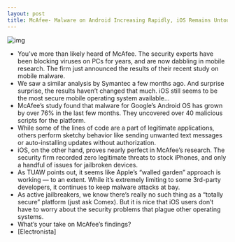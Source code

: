 ```yaml
---
layout: post
title: McAfee- Malware on Android Increasing Rapidly, iOS Remains Untouched
---
```

![img](http://media.idownloadblog.com/wp-content/uploads/2011/08/android-broken-586x400.jpg)
* You’ve more than likely heard of McAfee. The security experts have been blocking viruses on PCs for years, and are now dabbling in mobile research. The firm just announced the results of their recent study on mobile malware.
* We saw a similar analysis by Symantec a few months ago. And surprise surprise, the results haven’t changed that much. iOS still seems to be the most secure mobile operating system available…
* McAfee’s study found that malware for Google’s Android OS has grown by over 76% in the last few months. They uncovered over 40 malicious scripts for the platform.
* While some of the lines of code are a part of legitimate applications, others perform sketchy behavior like sending unwanted text messages or auto-installing updates without authorization.
* iOS, on the other hand, proves nearly perfect in McAfee’s research. The security firm recorded zero legitimate threats to stock iPhones, and only a handful of issues for jailbroken devices.
* As TUAW points out, it seems like Apple’s “walled garden” approach is working — to an extent. While it’s extremely limiting to some 3rd-party developers, it continues to keep malware attacks at bay.
* As active jailbreakers, we know there’s really no such thing as a “totally secure” platform (just ask Comex). But it is nice that iOS users don’t have to worry about the security problems that plague other operating systems.
* What’s your take on McAfee’s findings?
* [Electronista]

